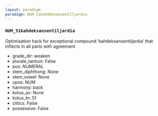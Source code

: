 ```yaml
---
layout: paradigm
paradigm: NUM_51kahdeksansentiljardia
---
```

### ` NUM_51kahdeksansentiljardia `

Optimisation hack for exceptional compound ’kahdeksansentiljardia’ that inflects in all parts with agreement
* grade_dir: weaken
* plurale_tantum: False
* pos: NUMERAL
* stem_diphthong: None
* stem_vowel: None
* upos: NUM
* harmony: back
* kotus_av: None
* kotus_tn: 51
* clitics: False
* possessive: False
